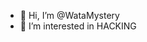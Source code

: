 - 👋 Hi, I’m @WataMystery
- 👀 I’m interested in HACKING

<!---
WataMystery/WataMystery is a ✨ special ✨ repository because its `README.md` (this file) appears on your GitHub profile.
You can click the Preview link to take a look at your changes.
--->
